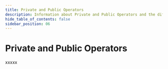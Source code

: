 ```yaml
---
title: Private and Public Operators
description: Information about Private and Public Operators and the differences between them.
hide_table_of_contents: false
sidebar_position: 06
---
```


# Private and Public Operators

xxxxx


